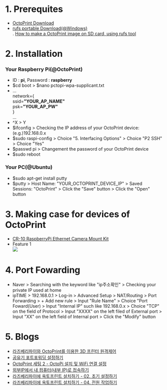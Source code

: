 # 1. Prerequites
 - <a href="https://octopi.octoprint.org/latest">OctoPrint Download</a><br>
 - <a href="https://github.com/pbatard/rufus/releases/download/v3.5/rufus-3.5p.exe">rufs portable Download(@Windows)</a><br>
  . <a href="https://m.blog.naver.com/PostView.nhn?blogId=seoulworkshop&logNo=221262339483&proxyReferer=https%3A%2F%2Fwww.google.com%2F">How to make a OctoPrint image on SD card, using rufs tool</a>
# 2. Installation
  ### Your Raspberry Pi(@OctoPrint)
  - ID : **pi**, Password : **raspberry**<br>
  - $cd boot > $nano pctopi-wpa-supplicant.txt<br>
  - ...<br>
    network={<br>
      ssid=**"YOUR_AP_NAME"**<br>
      psk=**"YOUR_AP_PW"**<br>
    }<br>
    ...<br>
  - ^X > Y<br>
  - $ifconfig > Checking the IP address of your OctoPrint device: (e.g.)192.168.0.x<br>
  - $sudo raspi-config > Choice "5. Interfacing Options" > Choice "P2 SSH" > Choice "Yes"<br>
  - $passwd pi > Changement the password of your OctoPrint device<br>
  - $sudo reboot
  ### Your PC(@Ubuntu)
  - $sudo apt-get install putty<br>
  - $putty > Host Name: "YOUR_OCTOPRINT_DEVICE_IP" > Saved Sessions: "OctoPrint" > Click the "Save" button > Click the "Open" button
# 3. Making case for devices of OctoPrint
 - <a href="https://www.thingiverse.com/thing:2797774/remixes">CR-10 RaspberryPi Ethernet Camera Mount Kit</a><br>
 - Feature 1<br>
   <img src="https://cdn.thingiverse.com/renders/e3/b2/47/75/33/fea04dd546a653231a598e4ac9940c03_preview_featured.jpg">
# 4. Port Fowarding
 - Naver > Searching with the keyword like "ip주소확인" > Checking your private IP used at home<br>
 - ipTIME > 192.168.0.1 > Log-in > Advanced Setup > NAT/Routing > Port Forwarding > + Add new rule > Input "Rule Name" > Choice "Port Foward(User) > Input "Internal IP" such like 192.168.0.x > Choice "TCP" on the field of Protocol > Input "XXXX" on the left filed of External port > Input "XX" on the left field of Internal port > Click the "Modify" button 
# 5. Blogs
 - <a href="https://cosmosjs.blog.me/221516473588">라즈베리파이와 OctoPrint를 이용한 3D 프린터 원격제어</a>
 - <a href="https://seoulworkshop.blog.me/221265052717">공유기 포트포워딩 설정하기</a>
 - <a href="https://m.blog.naver.com/PostView.nhn?blogId=seoulworkshop&logNo=221262339483&proxyReferer=https%3A%2F%2Fwww.google.com%2F">OctoPrint 세팅 2 - OctoPi 설치 및 WiFi 연결 설정</a>
 - <a href="https://studyforus.tistory.com/27">외부IP에서 내 컴퓨터(내부 IP)로 접속하기</a>
 - <a href="https://bugwhale.com/raspberry-octoprint-install-02/">라즈베리파이에 옥토프린트 설치하기 - 02. 초기 설정하기</a>
 - <a href="https://bugwhale.com/raspberry-octoprint-install-04/">라즈베리파이에 옥토프린트 설치하기 - 04. 전원 작업하기</a>
